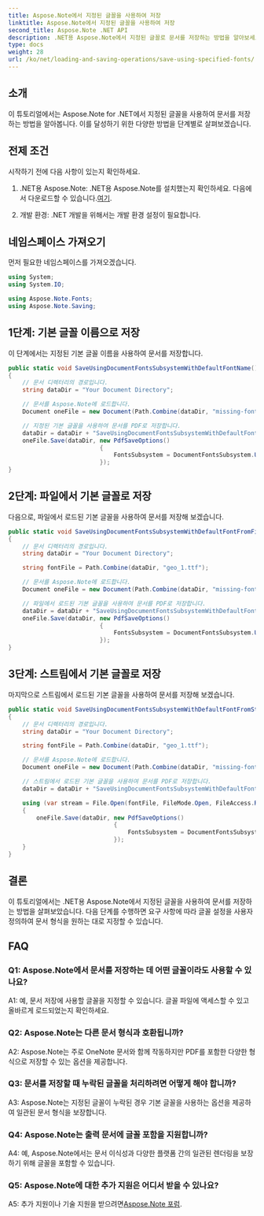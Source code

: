 ```yaml
---
title: Aspose.Note에서 지정된 글꼴을 사용하여 저장
linktitle: Aspose.Note에서 지정된 글꼴을 사용하여 저장
second_title: Aspose.Note .NET API
description: .NET용 Aspose.Note에서 지정된 글꼴로 문서를 저장하는 방법을 알아보세요. 일관된 문서 형식을 위해 글꼴 설정을 쉽게 사용자 정의하세요.
type: docs
weight: 28
url: /ko/net/loading-and-saving-operations/save-using-specified-fonts/
---
```

## 소개

이 튜토리얼에서는 Aspose.Note for .NET에서 지정된 글꼴을 사용하여 문서를 저장하는 방법을 알아봅니다. 이를 달성하기 위한 다양한 방법을 단계별로 살펴보겠습니다.

## 전제 조건

시작하기 전에 다음 사항이 있는지 확인하세요.

1.  .NET용 Aspose.Note: .NET용 Aspose.Note를 설치했는지 확인하세요. 다음에서 다운로드할 수 있습니다.[여기](https://releases.aspose.com/note/net/).

2. 개발 환경: .NET 개발을 위해서는 개발 환경 설정이 필요합니다.

## 네임스페이스 가져오기

먼저 필요한 네임스페이스를 가져오겠습니다.

```csharp
using System;
using System.IO;

using Aspose.Note.Fonts;
using Aspose.Note.Saving;

```

## 1단계: 기본 글꼴 이름으로 저장

이 단계에서는 지정된 기본 글꼴 이름을 사용하여 문서를 저장합니다.

```csharp
public static void SaveUsingDocumentFontsSubsystemWithDefaultFontName()
{
    // 문서 디렉터리의 경로입니다.
    string dataDir = "Your Document Directory";

    // 문서를 Aspose.Note에 로드합니다.
    Document oneFile = new Document(Path.Combine(dataDir, "missing-font.one"));

    // 지정된 기본 글꼴을 사용하여 문서를 PDF로 저장합니다.
    dataDir = dataDir + "SaveUsingDocumentFontsSubsystemWithDefaultFontName_out.pdf";
    oneFile.Save(dataDir, new PdfSaveOptions()
                          {
                              FontsSubsystem = DocumentFontsSubsystem.UsingDefaultFont("Times New Roman")
                          });
}
```

## 2단계: 파일에서 기본 글꼴로 저장

다음으로, 파일에서 로드된 기본 글꼴을 사용하여 문서를 저장해 보겠습니다.

```csharp
public static void SaveUsingDocumentFontsSubsystemWithDefaultFontFromFile()
{
    // 문서 디렉터리의 경로입니다.
    string dataDir = "Your Document Directory";

    string fontFile = Path.Combine(dataDir, "geo_1.ttf");

    // 문서를 Aspose.Note에 로드합니다.
    Document oneFile = new Document(Path.Combine(dataDir, "missing-font.one"));

    // 파일에서 로드된 기본 글꼴을 사용하여 문서를 PDF로 저장합니다.
    dataDir = dataDir + "SaveUsingDocumentFontsSubsystemWithDefaultFontFromFile_out.pdf";
    oneFile.Save(dataDir, new PdfSaveOptions()
                          {
                              FontsSubsystem = DocumentFontsSubsystem.UsingDefaultFontFromFile(fontFile)
                          });
}
```

## 3단계: 스트림에서 기본 글꼴로 저장

마지막으로 스트림에서 로드된 기본 글꼴을 사용하여 문서를 저장해 보겠습니다.

```csharp
public static void SaveUsingDocumentFontsSubsystemWithDefaultFontFromStream()
{
    // 문서 디렉터리의 경로입니다.
    string dataDir = "Your Document Directory";

    string fontFile = Path.Combine(dataDir, "geo_1.ttf");

    // 문서를 Aspose.Note에 로드합니다.
    Document oneFile = new Document(Path.Combine(dataDir, "missing-font.one"));

    // 스트림에서 로드된 기본 글꼴을 사용하여 문서를 PDF로 저장합니다.
    dataDir = dataDir + "SaveUsingDocumentFontsSubsystemWithDefaultFontFromStream_out.pdf";

    using (var stream = File.Open(fontFile, FileMode.Open, FileAccess.Read, FileShare.Read))
    {
        oneFile.Save(dataDir, new PdfSaveOptions()
                              {
                                  FontsSubsystem = DocumentFontsSubsystem.UsingDefaultFontFromStream(stream)
                              });
    }
}
```

## 결론

이 튜토리얼에서는 .NET용 Aspose.Note에서 지정된 글꼴을 사용하여 문서를 저장하는 방법을 살펴보았습니다. 다음 단계를 수행하면 요구 사항에 따라 글꼴 설정을 사용자 정의하여 문서 형식을 원하는 대로 지정할 수 있습니다.

## FAQ

### Q1: Aspose.Note에서 문서를 저장하는 데 어떤 글꼴이라도 사용할 수 있나요?

A1: 예, 문서 저장에 사용할 글꼴을 지정할 수 있습니다. 글꼴 파일에 액세스할 수 있고 올바르게 로드되었는지 확인하세요.

### Q2: Aspose.Note는 다른 문서 형식과 호환됩니까?

A2: Aspose.Note는 주로 OneNote 문서와 함께 작동하지만 PDF를 포함한 다양한 형식으로 저장할 수 있는 옵션을 제공합니다.

### Q3: 문서를 저장할 때 누락된 글꼴을 처리하려면 어떻게 해야 합니까?

A3: Aspose.Note는 지정된 글꼴이 누락된 경우 기본 글꼴을 사용하는 옵션을 제공하여 일관된 문서 형식을 보장합니다.

### Q4: Aspose.Note는 출력 문서에 글꼴 포함을 지원합니까?

A4: 예, Aspose.Note에서는 문서 이식성과 다양한 플랫폼 간의 일관된 렌더링을 보장하기 위해 글꼴을 포함할 수 있습니다.

### Q5: Aspose.Note에 대한 추가 지원은 어디서 받을 수 있나요?

 A5: 추가 지원이나 기술 지원을 받으려면[Aspose.Note 포럼](https://forum.aspose.com/c/note/28).